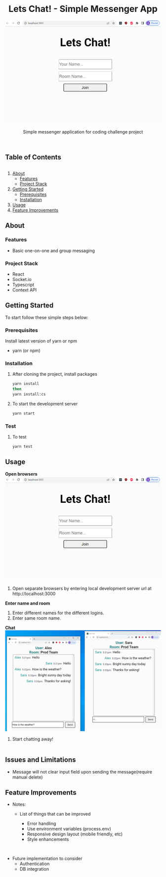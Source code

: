 <br />
<p align="center">
  <h1 align="center">Lets Chat! - Simple Messenger App</h1>
  <img src="joinroom.png" alt="Chat Screenshot">
  <p align="center">
    Simple messenger application for coding challenge project
    <br /><br />
  </p>
</p>

<h2 style="display: inline-block">Table of Contents</h2>
<ol>
  <li>
    <a href="#about">About</a>
    <ul>
      <li><a href="#features">Features</a></li>
      <li><a href="#project-stack">Project Stack</a></li>
    </ul>
  </li>
  <li>
    <a href="#getting-started">Getting Started</a>
    <ul>
      <li><a href="#prerequisites">Prerequisites</a></li>
      <li><a href="#installation">Installation</a></li>
    </ul>
  </li>
  <li><a href="#usage">Usage</a></li>
  <li><a href="#feature-improvements">Feature Improvements</a></li>
</ol>

## About

### Features

- Basic one-on-one and group messaging

### Project Stack

- React
- Socket.io
- Typescript
- Context API

## Getting Started

To start follow these simple steps below:

### Prerequisites

Install latest version of yarn or npm

- yarn (or npm)

### Installation

1. After cloning the project, install packages
   ```sh
   yarn install
   then
   yarn install:cs
   ```
2. To start the development server
   ```sh
   yarn start
   ```

### Test

1. To test
   ```sh
   yarn test
   ```

## Usage

**Open browsers**
![](joinRoom.png)

1. Open separate browsers by entering local development server url at http://localhost:3000

**Enter name and room**

1. Enter different names for the different logins.
2. Enter same room name.

**Chat**
![](chat.png)

1. Start chatting away!
   <br /><br />

## Issues and Limitations

- Message will not clear input field upon sending the message(require manual delete)

## Feature Improvements

- Notes:

  - List of things that can be improved

    - Error handling
    - Use environment variables (process.env)
    - Responsive design layout (mobile friendly, etc)
    - Style enhancements

<br />

- Future implementation to consider
  - Authentication
  - DB integration
